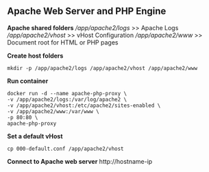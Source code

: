 Apache Web Server and PHP Engine
--------------------------------
**Apache shared folders**
*/app/apache2/logs*		>> Apache Logs
*/app/apache2/vhost*	>> vHost Configuration
*/app/apache2/www*	>> Document root for HTML or PHP pages


**Create host folders**

    mkdir -p /app/apache2/logs /app/apache2/vhost /app/apache2/www


**Run container**

    docker run -d --name apache-php-proxy \
    -v /app/apache2/logs:/var/log/apache2 \
    -v /app/apache2/vhost:/etc/apache2/sites-enabled \
    -v /app/apache2/www:/var/www \
    -p 80:80 \
    apache-php-proxy


**Set a default vHost**

    cp 000-default.conf /app/apache2/vhost


**Connect to Apache web server**
http://hostname-ip